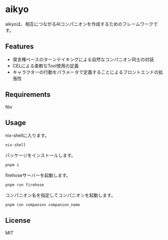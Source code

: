 # aikyo

aikyoは、相互につながるAIコンパニオンを作成するためのフレームワークです。

## Features

- 発言権ベースのターンテイキングによる自然なコンパニオン同士の対話
- CELによる柔軟なTool使用の定義　
- キャラクターの行動をパラメータで定義することによるフロントエンドの拡張性

## Requirements

Nix

## Usage

nix-shellに入ります。
```bash
nix-shell
```

パッケージをインストールします。
```bash
pnpm i
```

firehoseサーバーを起動します。
```bash
pnpm run firehose
```

コンパニオン名を指定してコンパニオンを起動します。
```bash
pnpm run companion companion_name
```

## License
MIT
